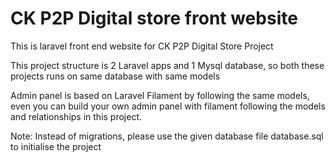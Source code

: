 # CK P2P Digital store front website
This is laravel front end website for CK P2P Digital Store Project

This project structure is 2 Laravel apps and 1 Mysql database, so both these projects runs on same database with same models

Admin panel is based on Laravel Filament by following the same models, even you can build your own admin panel with filament following the models and relationships in this project.

Note: Instead of migrations, please use the given database file database.sql to initialise the project